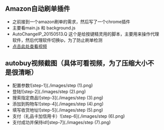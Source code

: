 ## Amazon自动刷单插件
* 之前接到一个amazon刷单的需求，然后写了一个chrome插件
* 主要看main.js 和 background.js
* AutoChangeIP_20150513.Q 这个是给按键精灵用的脚本，主要用来操作代理软件，然后代理软件切换ip，为了防止刷单检测
* [点击此处查看视频](https://zhoukekestar.github.io/chrome-extension-amazon-autobuy/index.html)

## autobuy视频截图（具体可看视频，为了压缩大小不是很清晰）
* 配置参数![step-1](./images/step (1).png)
* 登陆![step-2](./images/step (2).png)
* 搜索指定商品![step-3](./images/step (3).png)
* 添加到购物车![step-4](./images/step (4).png)
* 填写收货地址![step-5](./images/step (5).png)
* 支付（礼品卡加信用卡）![step-6](./images/step (6).png)
* 支付成功并保持id![step-7](./images/step (7).png)
